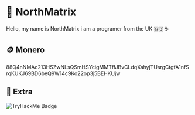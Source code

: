 # 🗻 NorthMatrix
Hello, my name is NorthMatrix i am a programer from the UK 🇬🇧 ☕️
  
## 🪙 Monero
88Q4nNMAc213HSZwNLsQSmHSYcigMMTffJBvCLdqXahyjTUsrgCtgfA1nfSrqKUKJ69BD6beQ9W14c9Ko22op3j5BEHKUjw

## 🚀 Extra
<img src="https://tryhackme-badges.s3.amazonaws.com/Shifter420.png" alt="TryHackMe Badge" />
